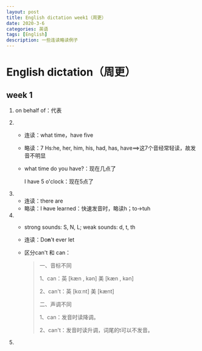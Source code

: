 ```yaml
---
layout: post
title: English dictation week1（周更）
date: 2020-3-6
categories: 英语
tags: [English]
description: 一些连读略读例子
---
```


# English dictation（周更）

## week 1

1. on behalf of：代表

2. - 连读：what time，have five
   - 略读：7 Hs:he, her, him, his, had, has, have$\implies$这7个音经常轻读，故发音不明显

   - what time do you have?：现在几点了

     I have 5 o'clock：现在5点了

3. - 连读：there are
   - 略读：I ~~h~~ave learned：快速发音时，略读h；to$\to$tuh
   
4. - strong sounds: S, N, L;  weak sounds: d, t, th

   - 连读：Do**n**'~~t~~  ever let

   - 区分can't 和 can：

     > 一、音标不同
     >
     > 1、can：英 [kæn , kən]  美 [kæn , kən] 
     >
     > 2、can't：英 [kɑːnt]  美 [kænt] 
     >
     > 二、声调不同
     >
     > 1、can：发音时读降调。
     >
     > 2、can't：发音时读升调，词尾的t可以不发音。

5. 

